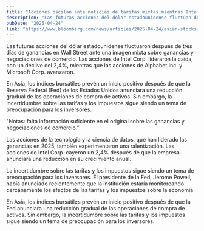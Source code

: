 ```yaml
---
title: "Acciones oscilan ante noticias de tarifas mixtas mientras Intel cae: Resumen de mercados"
description: "Las futuras acciones del dólar estadounidense fluctúan después de tres días de ganancias en Wall Street ante una imagen mixta sobre ganancias y negociaciones de comercio."
pubDate: "2025-04-24"
link: "https://www.bloomberg.com/news/articles/2025-04-24/asian-stocks-set-for-higher-open-on-fed-alphabet-markets-wrap"
---
```


Las futuras acciones del dólar estadounidense fluctuaron después de tres días de ganancias en Wall Street ante una imagen mixta sobre ganancias y negociaciones de comercio. Las acciones de Intel Corp. lideraron la caída, con un declive del 2,4%, mientras que las acciones de Alphabet Inc. y Microsoft Corp. avanzaron.

En Asia, los índices bursátiles prevén un inicio positivo después de que la Reserva Federal (Fed) de los Estados Unidos anunciara una reducción gradual de las operaciones de compra de activos. Sin embargo, la incertidumbre sobre las tarifas y los impuestos sigue siendo un tema de preocupación para los inversores.

"Notas: falta información suficiente en el original sobre las ganancias y negociaciones de comercio."

Las acciones de la tecnología y la ciencia de datos, que han liderado las ganancias en 2025, también experimentaron una ralentización. Las acciones de Intel Corp. cayeron un 2,4% después de que la empresa anunciara una reducción en su crecimiento anual.

La incertidumbre sobre las tarifas y los impuestos sigue siendo un tema de preocupación para los inversores. El presidente de la Fed, Jerome Powell, había anunciado recientemente que la institución estaría monitoreando cercanamente los efectos de las tarifas y los impuestos sobre la economía.

En Asia, los índices bursátiles prevén un inicio positivo después de que la Fed anunciara una reducción gradual de las operaciones de compra de activos. Sin embargo, la incertidumbre sobre las tarifas y los impuestos sigue siendo un tema de preocupación para los inversores.